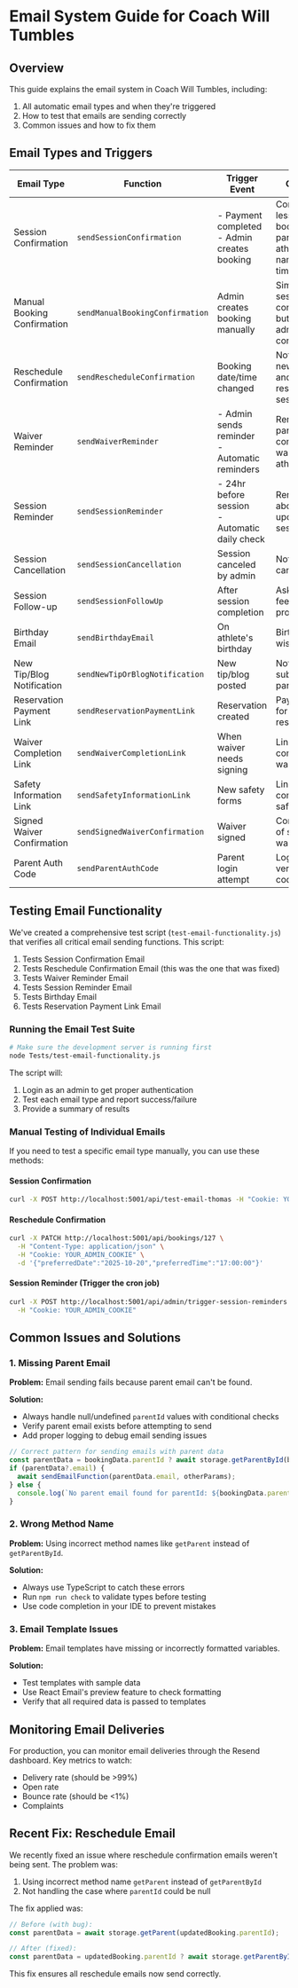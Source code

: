 # Email System Guide for Coach Will Tumbles

## Overview

This guide explains the email system in Coach Will Tumbles, including:

1. All automatic email types and when they're triggered
2. How to test that emails are sending correctly
3. Common issues and how to fix them

## Email Types and Triggers

| Email Type | Function | Trigger Event | Content |
|------------|----------|---------------|---------|
| Session Confirmation | `sendSessionConfirmation` | - Payment completed<br>- Admin creates booking | Confirms lesson booking with parent and athlete name, date, time |
| Manual Booking Confirmation | `sendManualBookingConfirmation` | Admin creates booking manually | Similar to session confirmation but with admin context |
| Reschedule Confirmation | `sendRescheduleConfirmation` | Booking date/time changed | Notifies of new date and time for rescheduled session |
| Waiver Reminder | `sendWaiverReminder` | - Admin sends reminder<br>- Automatic reminders | Reminds parents to complete waiver for athlete |
| Session Reminder | `sendSessionReminder` | - 24hr before session<br>- Automatic daily check | Reminds about upcoming session |
| Session Cancellation | `sendSessionCancellation` | Session canceled by admin | Notifies of cancellation |
| Session Follow-up | `sendSessionFollowUp` | After session completion | Asks for feedback, provides tips |
| Birthday Email | `sendBirthdayEmail` | On athlete's birthday | Birthday wishes |
| New Tip/Blog Notification | `sendNewTipOrBlogNotification` | New tip/blog posted | Notifies subscribed parents |
| Reservation Payment Link | `sendReservationPaymentLink` | Reservation created | Payment link for reservation |
| Waiver Completion Link | `sendWaiverCompletionLink` | When waiver needs signing | Link to complete waiver |
| Safety Information Link | `sendSafetyInformationLink` | New safety forms | Link to complete safety form |
| Signed Waiver Confirmation | `sendSignedWaiverConfirmation` | Waiver signed | Confirmation of signed waiver |
| Parent Auth Code | `sendParentAuthCode` | Parent login attempt | Login verification code |

## Testing Email Functionality

We've created a comprehensive test script (`test-email-functionality.js`) that verifies all critical email sending functions. This script:

1. Tests Session Confirmation Email
2. Tests Reschedule Confirmation Email (this was the one that was fixed)
3. Tests Waiver Reminder Email
4. Tests Session Reminder Email
5. Tests Birthday Email
6. Tests Reservation Payment Link Email

### Running the Email Test Suite

```bash
# Make sure the development server is running first
node Tests/test-email-functionality.js
```

The script will:
1. Login as an admin to get proper authentication
2. Test each email type and report success/failure
3. Provide a summary of results

### Manual Testing of Individual Emails

If you need to test a specific email type manually, you can use these methods:

#### Session Confirmation
```bash
curl -X POST http://localhost:5001/api/test-email-thomas -H "Cookie: YOUR_ADMIN_COOKIE"
```

#### Reschedule Confirmation
```bash
curl -X PATCH http://localhost:5001/api/bookings/127 \
  -H "Content-Type: application/json" \
  -H "Cookie: YOUR_ADMIN_COOKIE" \
  -d '{"preferredDate":"2025-10-20","preferredTime":"17:00:00"}'
```

#### Session Reminder (Trigger the cron job)
```bash
curl -X POST http://localhost:5001/api/admin/trigger-session-reminders \
  -H "Cookie: YOUR_ADMIN_COOKIE"
```

## Common Issues and Solutions

### 1. Missing Parent Email

**Problem:** Email sending fails because parent email can't be found.

**Solution:** 
- Always handle null/undefined `parentId` values with conditional checks
- Verify parent email exists before attempting to send
- Add proper logging to debug email sending issues

```typescript
// Correct pattern for sending emails with parent data
const parentData = bookingData.parentId ? await storage.getParentById(bookingData.parentId) : null;
if (parentData?.email) {
  await sendEmailFunction(parentData.email, otherParams);
} else {
  console.log(`No parent email found for parentId: ${bookingData.parentId}`);
}
```

### 2. Wrong Method Name

**Problem:** Using incorrect method names like `getParent` instead of `getParentById`.

**Solution:** 
- Always use TypeScript to catch these errors
- Run `npm run check` to validate types before testing
- Use code completion in your IDE to prevent mistakes

### 3. Email Template Issues

**Problem:** Email templates have missing or incorrectly formatted variables.

**Solution:**
- Test templates with sample data
- Use React Email's preview feature to check formatting
- Verify that all required data is passed to templates

## Monitoring Email Deliveries

For production, you can monitor email deliveries through the Resend dashboard. Key metrics to watch:

- Delivery rate (should be >99%)
- Open rate 
- Bounce rate (should be <1%)
- Complaints

## Recent Fix: Reschedule Email

We recently fixed an issue where reschedule confirmation emails weren't being sent. The problem was:

1. Using incorrect method name `getParent` instead of `getParentById`
2. Not handling the case where `parentId` could be null

The fix applied was:

```typescript
// Before (with bug):
const parentData = await storage.getParent(updatedBooking.parentId);

// After (fixed):
const parentData = updatedBooking.parentId ? await storage.getParentById(updatedBooking.parentId) : null;
```

This fix ensures all reschedule emails now send correctly.
